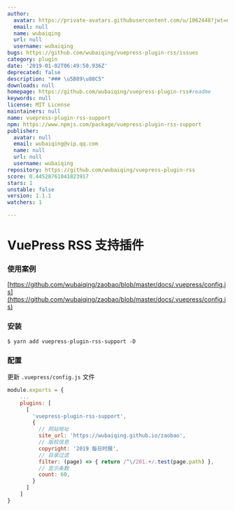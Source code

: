 ```yaml
---
author:
  avatar: https://private-avatars.githubusercontent.com/u/1062448?jwt=eyJhbGciOiJIUzI1NiIsInR5cCI6IkpXVCJ9.eyJpc3MiOiJnaXRodWIuY29tIiwiYXVkIjoicmF3LmdpdGh1YnVzZXJjb250ZW50LmNvbSIsImtleSI6ImtleTEiLCJleHAiOjE3MzQ2NzIxMjAsIm5iZiI6MTczNDY3MDkyMCwicGF0aCI6Ii91LzEwNjI0NDgifQ.i2TmxgtCEytZ0CQkxUMlL8aEeOJRapKaWGnX9H_1k7g&v=4
  email: null
  name: wubaiqing
  url: null
  username: wubaiqing
bugs: https://github.com/wubaiqing/vuepress-plugin-rss/issues
category: plugin
date: '2019-01-02T06:49:50.936Z'
deprecated: false
description: "### \u5B89\u88C5"
downloads: null
homepage: https://github.com/wubaiqing/vuepress-plugin-rss#readme
keywords: null
license: MIT License
maintainers: null
name: vuepress-plugin-rss-support
npm: https://www.npmjs.com/package/vuepress-plugin-rss-support
publisher:
  avatar: null
  email: wubaiqing@vip.qq.com
  name: null
  url: null
  username: wubaiqing
repository: https://github.com/wubaiqing/vuepress-plugin-rss
score: 0.44528761041823917
stars: 1
unstable: false
version: 1.1.1
watchers: 1

---
```


# VuePress RSS 支持插件

### 使用案例
[https://github.com/wubaiqing/zaobao/blob/master/docs/.vuepress/config.js](https://github.com/wubaiqing/zaobao/blob/master/docs/.vuepress/config.js)


### 安装

```shell
$ yarn add vuepress-plugin-rss-support -D
```

### 配置

更新 `.vuepress/config.js` 文件

```js
module.exports = {
    ...
    plugins: [
      [
        'vuepress-plugin-rss-support',
        {
          // 网站地址
          site_url: 'https://wubaiqing.github.io/zaobao',
          // 版权信息
          copyright: '2019 每日时报',
          // 目录过滤
          filter: (page) => { return /^\/201.+/.test(page.path) },
          // 显示条数
          count: 60,
        }
      ]
    ]
}
```
